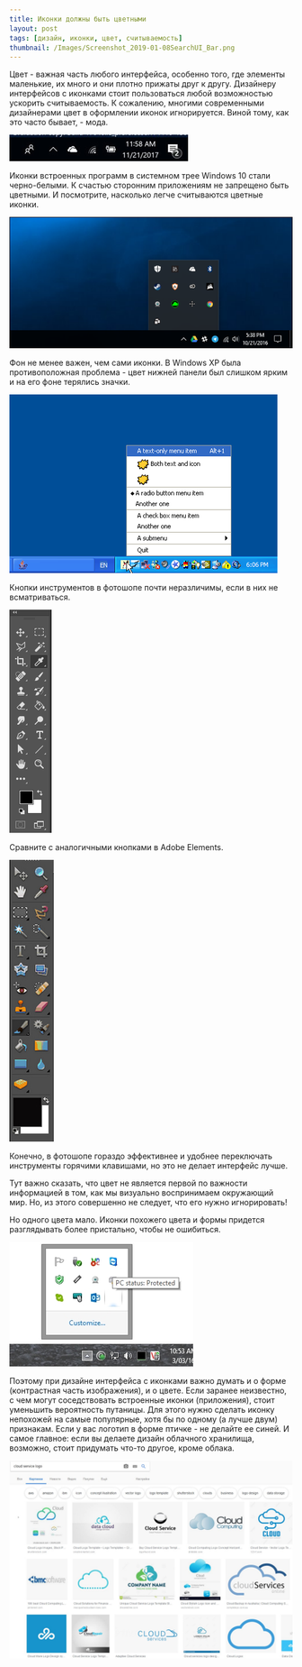 ```yaml
---
title: Иконки должны быть цветными
layout: post
tags: [дизайн, иконки, цвет, считываемость]
thumbnail: /Images/Screenshot_2019-01-08SearchUI_Bar.png
---
```

Цвет - важная часть любого интерфейса, особенно того, где элементы маленькие, их много и они плотно прижаты друг к другу. Дизайнеру интерфейсов с иконками стоит пользоваться любой возможностью ускорить считываемость. К сожалению, многими современными дизайнерами цвет в оформлении иконок игнорируется. Виной тому, как это часто бывает, - мода. 

![Иконки в системном трее](/Images/Screenshot_2019-01-08SearchUI_Bar.png)

Иконки встроенных программ в системном трее Windows 10 стали черно-белыми. К счастью сторонним приложениям не запрещено быть цветными. И посмотрите, насколько легче считываются цветные иконки.

![Цветные иконки](/Images/img_580ab50544559.png)

Фон не менее важен, чем сами иконки. В Windows XP была противоположная проблема - цвет нижней панели был слишком ярким и на его фоне терялись значки.

![Трей в XP](/Images/145572.png)

Кнопки инструментов в фотошопе почти неразличимы, если в них не всматриваться. 

![Инструменты фотошопа](/Images/hn45324r2fsrg.png)

Сравните с аналогичными кнопками в Adobe Elements.

![Инструменты Элементов](/Images/4558745855_f8184e566f_o2.jpg)

Конечно, в фотошопе гораздо эффективнее и удобнее переключать инструменты горячими клавишами, но это не делает интерфейс лучше.

Тут важно сказать, что цвет не является первой по важности информацией в том, как мы визуально воспринимаем окружающий мир. Но, из этого совершенно не следует, что его нужно игнорировать! 

Но одного цвета мало. Иконки похожего цвета и формы придется разглядывать более пристально, чтобы не ошибиться.

![Иконки похожего цвета](/Images/2f2ff791-6025-44bd-a612-d35dda9648f3.jpg)

Поэтому при дизайне интерфейса с иконками важно думать и о форме (контрастная часть изображения), и о цвете. Если заранее неизвестно, с чем могут соседствовать встроенные иконки (приложения), стоит уменьшить вероятность путаницы. Для этого нужно сделать иконку непохожей на самые популярные, хотя бы по одному (а лучше двум) признакам. Если у вас логотип в форме птичке - не делайте ее синей. И самое главное: если вы делаете дизайн облачного хранилища, возможно, стоит придумать что-то другое, кроме облака.

![Логотипы облачных сервисов в иде облака](/Images/Screenshot_2019-01-08cloud.jpg)